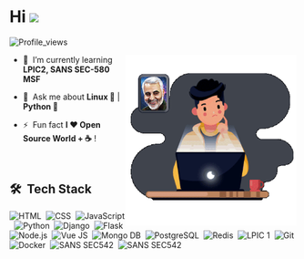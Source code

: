 <h1 align="left">Hi <img src="https://raw.githubusercontent.com/kaueMarques/kaueMarques/master/hi.gif" width="30px"></h1>
<p align="left"> <img src="https://komarev.com/ghpvc/?username=MrYazdan&color=blue" alt="Profile_views"> </p>
<img align="right" width="300em" height="300em" src="https://github.com/MrYazdan/MrYazdan/blob/main/tech.gif?raw=true"/>

- 🌱  &nbsp;I’m currently learning **LPIC2, SANS SEC-580 MSF**

- 💬  &nbsp;Ask me about **Linux 🐧** | **Python 🐍**

- ⚡ &nbsp;Fun fact **I ❤️️ Open Source World + ☕** !

<br>

## 🛠 &nbsp;Tech Stack

![HTML](https://img.shields.io/badge/-HTML-05122A?style=flat&logo=HTML5)&nbsp;
![CSS](https://img.shields.io/badge/-CSS-05122A?style=flat&logo=CSS3&logoColor=1572B6)&nbsp;
![JavaScript](https://img.shields.io/badge/-JavaScript-05122A?style=flat&logo=javascript)&nbsp;
![Python](https://img.shields.io/badge/-Python-05122A?style=flat&logo=python)&nbsp;
![Django](https://img.shields.io/badge/-Django-05122A?style=flat&logo=django)&nbsp;
![Flask](https://img.shields.io/badge/-Flask-05122A?style=flat&logo=flask)&nbsp;
![Node.js](https://img.shields.io/badge/-Node.js-05122A?style=flat&logo=node.js)&nbsp;
![Vue JS](https://img.shields.io/badge/-VueJS-05122A?style=flat&logo=vue.js)&nbsp;
![Mongo DB](https://img.shields.io/badge/-MongoDB-05122A?style=flat&logo=mongodb)&nbsp;
![PostgreSQL](https://img.shields.io/badge/-PostgreSQL-05122A?style=flat&logo=postgresql)&nbsp;
![Redis](https://img.shields.io/badge/-Redis-05122A?style=flat&logo=redis)&nbsp;
![LPIC 1](https://img.shields.io/badge/-LPIC%201-05122A?style=flat&logo=linux)&nbsp;
![Git](https://img.shields.io/badge/-Git-05122A?style=flat&logo=git)&nbsp;
![Docker](https://img.shields.io/badge/-Docker-05122A?style=flat&logo=docker)&nbsp;
![SANS SEC542](https://img.shields.io/badge/-SANS_SEC_542-05122A?style=flat&logo=rancher)&nbsp;
![SANS SEC542](https://img.shields.io/badge/-SANS_SEC_642-05122A?style=flat&logo=rancher)&nbsp;

<br>

<!-- ## 📞 &nbsp;Contact Me
[![](https://img.shields.io/badge/-mrrezayazdani-blue?style=flat&logo=telegram)](https://t.me/mrrezayazdani)
 -->
